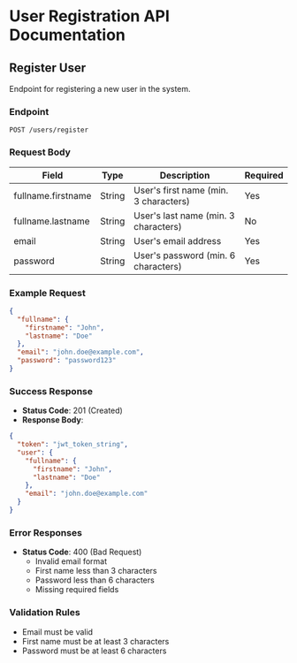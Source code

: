 # User Registration API Documentation

## Register User

Endpoint for registering a new user in the system.

### Endpoint

```
POST /users/register
```

### Request Body

| Field              | Type   | Description                           | Required |
| ------------------ | ------ | ------------------------------------- | -------- |
| fullname.firstname | String | User's first name (min. 3 characters) | Yes      |
| fullname.lastname  | String | User's last name (min. 3 characters)  | No       |
| email              | String | User's email address                  | Yes      |
| password           | String | User's password (min. 6 characters)   | Yes      |

### Example Request

```json
{
  "fullname": {
    "firstname": "John",
    "lastname": "Doe"
  },
  "email": "john.doe@example.com",
  "password": "password123"
}
```

### Success Response

- **Status Code**: 201 (Created)
- **Response Body**:

```json
{
  "token": "jwt_token_string",
  "user": {
    "fullname": {
      "firstname": "John",
      "lastname": "Doe"
    },
    "email": "john.doe@example.com"
  }
}
```

### Error Responses

- **Status Code**: 400 (Bad Request)
  - Invalid email format
  - First name less than 3 characters
  - Password less than 6 characters
  - Missing required fields

### Validation Rules

- Email must be valid
- First name must be at least 3 characters
- Password must be at least 6 characters
